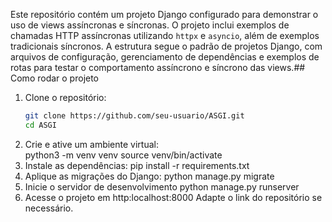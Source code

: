 Este repositório contém um projeto Django configurado para demonstrar o uso de views assíncronas e síncronas. O projeto inclui exemplos de chamadas HTTP assíncronas utilizando `httpx` e `asyncio`, além de exemplos tradicionais síncronos. A estrutura segue o padrão de projetos Django, com arquivos de configuração, gerenciamento de dependências e exemplos de rotas para testar o comportamento assíncrono e síncrono das views.## Como rodar o projeto

1. Clone o repositório:
   ```bash
   git clone https://github.com/seu-usuario/ASGI.git
   cd ASGI
2. Crie e ative um ambiente virtual:   
    python3 -m venv venv
    source venv/bin/activate
3. Instale as dependências:
    pip install -r requirements.txt
4. Aplique as migrações do Django:
    python manage.py migrate
5. Inicie o servidor de desenvolvimento
    python manage.py runserver
6. Acesse o projeto em http:localhost:8000
    Adapte o link do repositório se necessário.

